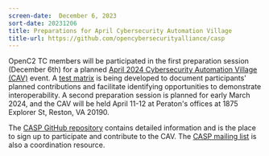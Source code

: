 ```yaml
---
screen-date:  December 6, 2023
sort-date: 20231206
title: Preparations for April Cybersecurity Automation Village
title-url: https://github.com/opencybersecurityalliance/casp
---
```


OpenC2 TC members will be participated in the first preparation session (December 6th) for a planned 
[April 2024 Cybersecurity Automation Village (CAV)](https://github.com/opencybersecurityalliance/casp/tree/main/Plugfests/2024-03-NorthernVirginia)
event. A [test matrix](https://github.com/opencybersecurityalliance/casp/blob/main/Plugfests/2024-03-NorthernVirginia/test-matrix-2024-03.md)
is being developed to document participants' planned contributions and
facilitate identifying opportunities to demonstrate interoperability. A second
preparation session is planned for early March 2024, and the
CAV will be held April 11-12 at Peraton's offices at 1875 Explorer St, Reston, VA 20190.

The [CASP GitHub repository](https://github.com/opencybersecurityalliance/casp)
contains detailed information and is the place to sign up to participate and
contribute to the CAV. The [CASP mailing
list](https://lists.oasis-open-projects.org/g/oca-casp/topics) is also a
coordination resource.